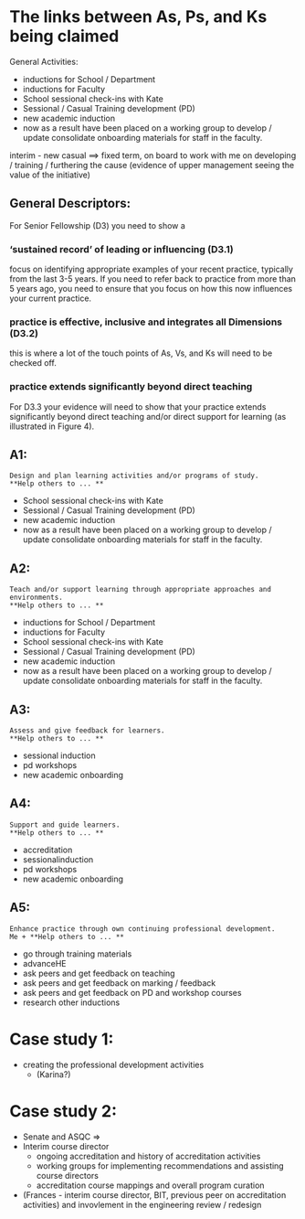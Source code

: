 # The links between As, Ps, and Ks being claimed

General Activities:
- inductions for School / Department
- inductions for Faculty
- School sessional check-ins with Kate
- Sessional / Casual Training development (PD)
- new academic induction 
- now as a result have been placed on a working group to develop / update consolidate onboarding materials for staff in the faculty.


interim - new casual ==> fixed term, on board to work with me on developing / training / furthering the cause
(evidence of upper management seeing the value of the initiative)

## General Descriptors:
For Senior Fellowship (D3) you need to show a 
### ‘sustained record’ of leading or influencing (D3.1)
focus on identifying appropriate examples of your recent practice, typically from the last 3-5 years. If you need to refer back to practice from more than 5 years ago, you need to ensure that you focus on how this now influences your current practice.

### practice is effective, inclusive and integrates all Dimensions (D3.2)
this is where a lot of the touch points of As, Vs, and Ks will need to be checked off.

### practice extends significantly beyond direct teaching
For D3.3 your evidence will need to show that your practice extends significantly beyond direct teaching and/or direct support for learning (as illustrated in Figure 4).



## A1: 
```
Design and plan learning activities and/or programs of study.
**Help others to ... **
```
- School sessional check-ins with Kate
- Sessional / Casual Training development (PD)
- new academic induction 
- now as a result have been placed on a working group to develop / update consolidate onboarding materials for staff in the faculty.


## A2: 
```
Teach and/or support learning through appropriate approaches and environments.
**Help others to ... **
```
- inductions for School / Department
- inductions for Faculty
- School sessional check-ins with Kate
- Sessional / Casual Training development (PD)
- new academic induction 
- now as a result have been placed on a working group to develop / update consolidate onboarding materials for staff in the faculty.


## A3: 
```
Assess and give feedback for learners.
**Help others to ... **
```
- sessional induction
- pd workshops
- new academic onboarding


## A4: 
```
Support and guide learners.
**Help others to ... **
```
- accreditation
- sessionalinduction
- pd workshops
- new academic onboarding


## A5: 
```
Enhance practice through own continuing professional development.
Me + **Help others to ... **
```
- go through training materials
- advanceHE
- ask peers and get feedback on teaching
- ask peers and get feedback on marking / feedback
- ask peers and get feedback on PD and workshop courses
- research other inductions



# Case study 1:
- creating the professional development activities
  - (Karina?)



# Case study 2:
- Senate and ASQC => 
- Interim course director
  - ongoing accreditation and history of accreditation activities
  - working groups for implementing recommendations and assisting course directors 
  - accreditation course mappings and overall program curation
- (Frances - interim course director, BIT, previous peer on accreditation activities) and invovlement in the engineering review / redesign


 